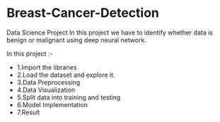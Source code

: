 # Breast-Cancer-Detection
Data Science Project
In this project we have to identify whether data is benign or malignant using deep neural network.

In this project :- 
- 1.Import the libraries
- 2.Load the dataset and explore it.
- 3.Data Preprocessing
- 4.Data Visualization
- 5.Split data into training and testing
- 6.Model Implementation
- 7.Result

